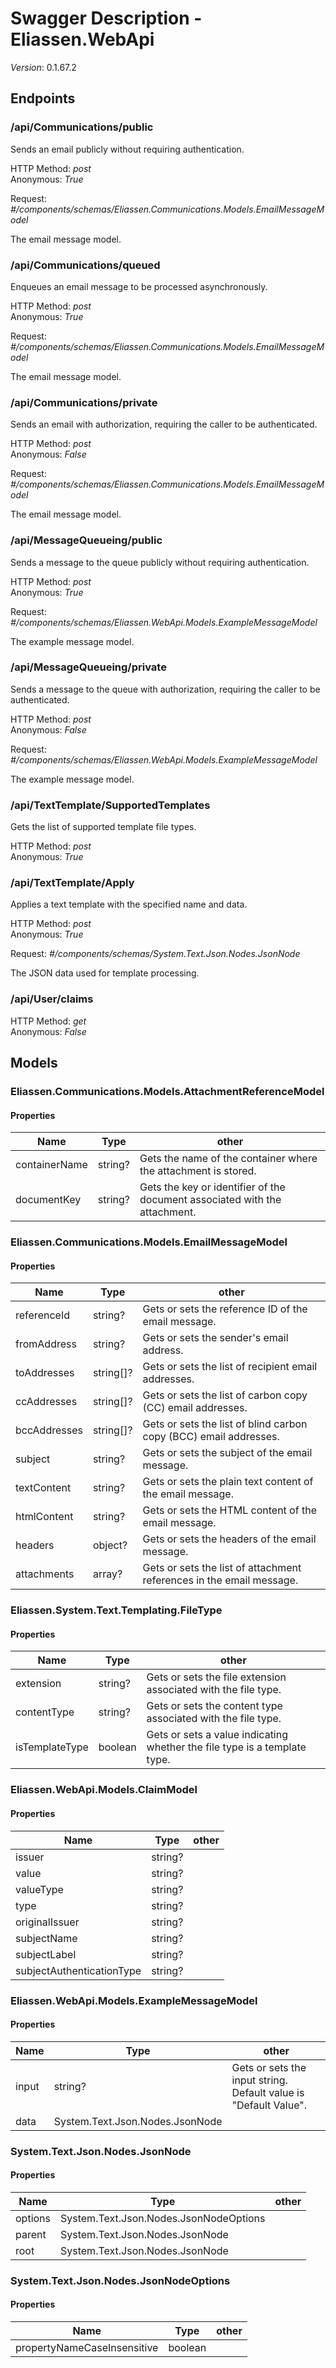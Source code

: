 # Swagger Description - Eliassen.WebApi

*Version*: 0.1.67.2

## Endpoints

### /api/Communications/public


Sends an email publicly without requiring authentication.

HTTP Method: *post* \
Anonymous:   *True*



Request:     *#/components/schemas/Eliassen.Communications.Models.EmailMessageModel*

The email message model.



### /api/Communications/queued


Enqueues an email message to be processed asynchronously.

HTTP Method: *post* \
Anonymous:   *True*



Request:     *#/components/schemas/Eliassen.Communications.Models.EmailMessageModel*

The email message model.



### /api/Communications/private


Sends an email with authorization, requiring the caller to be authenticated.

HTTP Method: *post* \
Anonymous:   *False*



Request:     *#/components/schemas/Eliassen.Communications.Models.EmailMessageModel*

The email message model.



### /api/MessageQueueing/public


Sends a message to the queue publicly without requiring authentication.

HTTP Method: *post* \
Anonymous:   *True*



Request:     *#/components/schemas/Eliassen.WebApi.Models.ExampleMessageModel*

The example message model.



### /api/MessageQueueing/private


Sends a message to the queue with authorization, requiring the caller to be authenticated.

HTTP Method: *post* \
Anonymous:   *False*



Request:     *#/components/schemas/Eliassen.WebApi.Models.ExampleMessageModel*

The example message model.



### /api/TextTemplate/SupportedTemplates


Gets the list of supported template file types.

HTTP Method: *post* \
Anonymous:   *True*





### /api/TextTemplate/Apply


Applies a text template with the specified name and data.

HTTP Method: *post* \
Anonymous:   *True*



Request:     *#/components/schemas/System.Text.Json.Nodes.JsonNode*

The JSON data used for template processing.



### /api/User/claims




HTTP Method: *get* \
Anonymous:   *False*





## Models

### Eliassen.Communications.Models.AttachmentReferenceModel


#### Properties
| Name | Type | other |
|------|------|-------|
| containerName | string? | Gets the name of the container where the attachment is stored. | 
| documentKey | string? | Gets the key or identifier of the document associated with the attachment. | 


### Eliassen.Communications.Models.EmailMessageModel


#### Properties
| Name | Type | other |
|------|------|-------|
| referenceId | string? | Gets or sets the reference ID of the email message. | 
| fromAddress | string? | Gets or sets the sender's email address. | 
| toAddresses | string[]? | Gets or sets the list of recipient email addresses. | 
| ccAddresses | string[]? | Gets or sets the list of carbon copy (CC) email addresses. | 
| bccAddresses | string[]? | Gets or sets the list of blind carbon copy (BCC) email addresses. | 
| subject | string? | Gets or sets the subject of the email message. | 
| textContent | string? | Gets or sets the plain text content of the email message. | 
| htmlContent | string? | Gets or sets the HTML content of the email message. | 
| headers | object? | Gets or sets the headers of the email message. | 
| attachments | array? | Gets or sets the list of attachment references in the email message. | 


### Eliassen.System.Text.Templating.FileType


#### Properties
| Name | Type | other |
|------|------|-------|
| extension | string? | Gets or sets the file extension associated with the file type. | 
| contentType | string? | Gets or sets the content type associated with the file type. | 
| isTemplateType | boolean | Gets or sets a value indicating whether the file type is a template type. | 


### Eliassen.WebApi.Models.ClaimModel


#### Properties
| Name | Type | other |
|------|------|-------|
| issuer | string? |  | 
| value | string? |  | 
| valueType | string? |  | 
| type | string? |  | 
| originalIssuer | string? |  | 
| subjectName | string? |  | 
| subjectLabel | string? |  | 
| subjectAuthenticationType | string? |  | 


### Eliassen.WebApi.Models.ExampleMessageModel


#### Properties
| Name | Type | other |
|------|------|-------|
| input | string? | Gets or sets the input string. Default value is &quot;Default Value&quot;. | 
| data | System.Text.Json.Nodes.JsonNode |  | 


### System.Text.Json.Nodes.JsonNode


#### Properties
| Name | Type | other |
|------|------|-------|
| options | System.Text.Json.Nodes.JsonNodeOptions |  | 
| parent | System.Text.Json.Nodes.JsonNode |  | 
| root | System.Text.Json.Nodes.JsonNode |  | 


### System.Text.Json.Nodes.JsonNodeOptions


#### Properties
| Name | Type | other |
|------|------|-------|
| propertyNameCaseInsensitive | boolean |  | 



